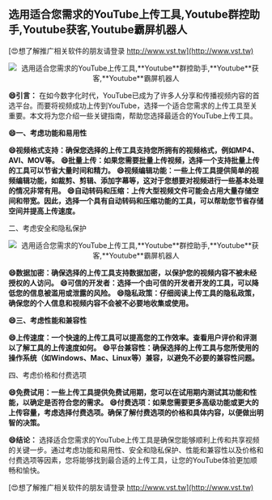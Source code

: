 ## **选用适合您需求的YouTube上传工具,**Youtube**群控助手,**Youtube**获客,**Youtube**霸屏机器人**

[😍想了解推广相关软件的朋友请登录 http://www.vst.tw](http://www.vst.tw)

 <center><img src="https://vst.tw/MP4/tuiguang/png/4.png" alt="选用适合您需求的YouTube上传工具,**Youtube**群控助手,**Youtube**获客,**Youtube**霸屏机器人"></center>

**😄引言：**
在如今数字化时代，YouTube已成为了许多人分享和传播视频内容的首选平台。而要将视频成功上传到YouTube，选择一个适合您需求的上传工具至关重要。本文将为您介绍一些关键指南，帮助您选择最适合的YouTube上传工具。

**😄一、考虑功能和易用性**

**😄视频格式支持：确保您选择的上传工具支持您所拥有的视频格式，例如MP4、AVI、MOV等。**
**😄批量上传：如果您需要批量上传视频，选择一个支持批量上传的工具可以节省大量时间和精力。**
**😄视频编辑功能：一些上传工具提供简单的视频编辑功能，如裁剪、剪辑、添加字幕等，这对于您想要对视频进行一些基本处理的情况非常有用。**
**😄自动转码和压缩：上传大型视频文件可能会占用大量存储空间和带宽。因此，选择一个具有自动转码和压缩功能的工具，可以帮助您节省存储空间并提高上传速度。**

二、考虑安全和隐私保护

 <center><img src="https://vst.tw/MP4/tuiguang/png/3.png" alt="选用适合您需求的YouTube上传工具,**Youtube**群控助手,**Youtube**获客,**Youtube**霸屏机器人"></center>

**😄数据加密：确保选择的上传工具支持数据加密，以保护您的视频内容不被未经授权的人访问。**
**😄可信的开发者：选择一个由可信的开发者开发的工具，可以降低您的信息被滥用或泄露的风险。**
**😄隐私政策：仔细阅读上传工具的隐私政策，确保您的个人信息和视频内容不会被不必要地收集或使用。**

**😄三、考虑性能和兼容性**

**😄上传速度：一个快速的上传工具可以提高您的工作效率。查看用户评价和评测以了解工具的上传速度如何。**
**😄平台兼容性：确保选择的上传工具与您所使用的操作系统（如Windows、Mac、Linux等）兼容，以避免不必要的兼容性问题。**

四、考虑价格和付费选项

**😄免费试用：一些上传工具提供免费试用期，您可以在试用期内测试其功能和性能，以确定是否符合您的需求。**
**😄付费选项：如果您需要更多高级功能或更大的上传容量，考虑选择付费选项。确保了解付费选项的价格和具体内容，以便做出明智的决策。**

**😄结论：**
选择适合您需求的YouTube上传工具是确保您能够顺利上传和共享视频的关键一步。通过考虑功能和易用性、安全和隐私保护、性能和兼容性以及价格和付费选项等因素，您将能够找到最合适的上传工具，让您的YouTube体验更加顺畅和愉快。

[😍想了解推广相关软件的朋友请登录 http://www.vst.tw](http://www.vst.tw)



